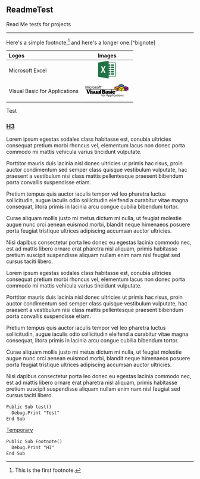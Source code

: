 ## ReadmeTest
Read Me tests for projects
***
Here's a simple footnote,[^1] and here's a longer one.[^bignote]

|Logos                          |Images                 |
|:------------------------------|:---------------------:|
|Microsoft Excel                |![Excel Logo][ms-xl]   |
|Visual Basic for Applications  |![VBA Logo][ms-vba]    |


[ms-xl]: /images/ms_excel.png?raw=true "Microsoft Excel"
[ms-vba]: /images/vba.png?raw=true "Visual Basic for Applications"

<p>Test<p>
<h3 id="lh3"><a href="#t1">H3</a></h3>
<p>Lorem ipsum egestas sodales class habitasse est, conubia ultricies consequat pretium morbi rhoncus vel, elementum lacus non donec porta commodo mi mattis vehicula varius tincidunt vulputate.</p><p>Porttitor mauris duis lacinia nisl donec ultricies ut primis hac risus, proin auctor condimentum sed semper class quisque vestibulum vulputate, hac praesent a vestibulum nisi class mattis pellentesque praesent bibendum porta convallis suspendisse etiam.</p><p>Pretium tempus quis auctor iaculis tempor vel leo pharetra luctus sollicitudin, augue iaculis odio sollicitudin eleifend a curabitur vitae magna consequat, litora primis in lacinia arcu congue cubilia bibendum tortor.</p><p>Curae aliquam mollis justo mi metus dictum mi nulla, ut feugiat molestie augue nunc orci aenean euismod morbi, blandit neque himenaeos posuere porta feugiat tristique ultrices adipiscing accumsan auctor ultricies.</p><p>Nisi dapibus consectetur porta leo donec eu egestas lacinia commodo nec, est ad mattis libero ornare erat pharetra nisl aliquam, primis habitasse pretium suscipit suspendisse aliquam nullam enim nam nisl feugiat sed cursus taciti libero.</p>
<p>Lorem ipsum egestas sodales class habitasse est, conubia ultricies consequat pretium morbi rhoncus vel, elementum lacus non donec porta commodo mi mattis vehicula varius tincidunt vulputate.</p><p>Porttitor mauris duis lacinia nisl donec ultricies ut primis hac risus, proin auctor condimentum sed semper class quisque vestibulum vulputate, hac praesent a vestibulum nisi class mattis pellentesque praesent bibendum porta convallis suspendisse etiam.</p><p>Pretium tempus quis auctor iaculis tempor vel leo pharetra luctus sollicitudin, augue iaculis odio sollicitudin eleifend a curabitur vitae magna consequat, litora primis in lacinia arcu congue cubilia bibendum tortor.</p><p>Curae aliquam mollis justo mi metus dictum mi nulla, ut feugiat molestie augue nunc orci aenean euismod morbi, blandit neque himenaeos posuere porta feugiat tristique ultrices adipiscing accumsan auctor ultricies.</p><p>Nisi dapibus consectetur porta leo donec eu egestas lacinia commodo nec, est ad mattis libero ornare erat pharetra nisl aliquam, primis habitasse pretium suscipit suspendisse aliquam nullam enim nam nisl feugiat sed cursus taciti libero.</p>

```VB.NET
Public Sub test()
  Debug.Print "Test"
End Sub
```

<p id="t1"><a href="#lh3">Temporary</a></p>

[^1]: This is the first footnote.
```VB.NET
Public Sub Footnote()
  Debug.Print "HI"
End Sub
```
